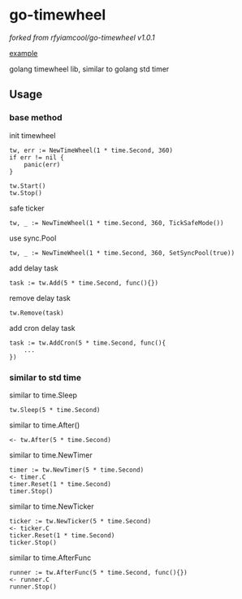 # go-timewheel

*forked from rfyiamcool/go-timewheel v1.0.1*

[example](example)

golang timewheel lib, similar to golang std timer

## Usage

### base method

init timewheel

```
tw, err := NewTimeWheel(1 * time.Second, 360)
if err != nil {
    panic(err)
}

tw.Start()
tw.Stop()
```

safe ticker

```
tw, _ := NewTimeWheel(1 * time.Second, 360, TickSafeMode())
```

use sync.Pool

```
tw, _ := NewTimeWheel(1 * time.Second, 360, SetSyncPool(true))
```

add delay task

```
task := tw.Add(5 * time.Second, func(){})
```

remove delay task

```
tw.Remove(task)
```

add cron delay task

```
task := tw.AddCron(5 * time.Second, func(){
    ...
})
```

### similar to std time

similar to time.Sleep

```
tw.Sleep(5 * time.Second)
```

similar to time.After()

```
<- tw.After(5 * time.Second)
```

similar to time.NewTimer

```
timer := tw.NewTimer(5 * time.Second)
<- timer.C
timer.Reset(1 * time.Second)
timer.Stop()
```

similar to time.NewTicker

```
ticker := tw.NewTicker(5 * time.Second)
<- ticker.C
ticker.Reset(1 * time.Second)
ticker.Stop()
```

similar to time.AfterFunc

```
runner := tw.AfterFunc(5 * time.Second, func(){})
<- runner.C
runner.Stop()
```
